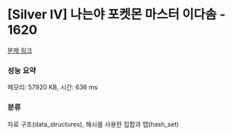 # [Silver IV] 나는야 포켓몬 마스터 이다솜 - 1620 

[문제 링크](https://www.acmicpc.net/problem/1620) 

### 성능 요약

메모리: 57920 KB, 시간: 636 ms

### 분류

자료 구조(data_structures), 해시를 사용한 집합과 맵(hash_set)

